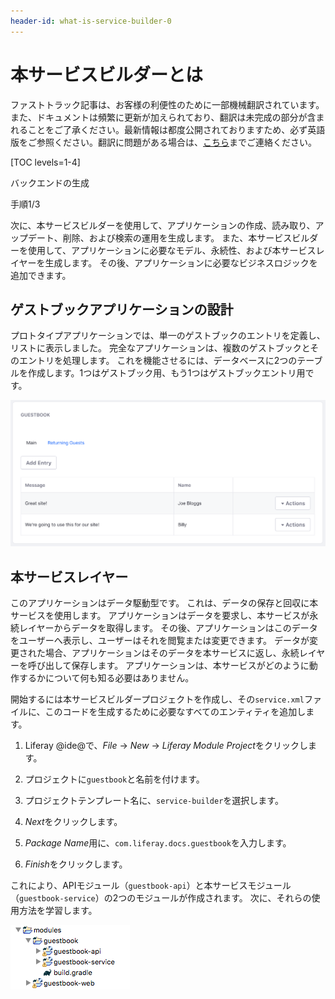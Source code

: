 ```yaml
---
header-id: what-is-service-builder-0
---
```


# 本サービスビルダーとは

<p class="alert alert-info"><span class="wysiwyg-color-blue120">ファストトラック記事は、お客様の利便性のために一部機械翻訳されています。また、ドキュメントは頻繁に更新が加えられており、翻訳は未完成の部分が含まれることをご了承ください。最新情報は都度公開されておりますため、必ず英語版をご参照ください。翻訳に問題がある場合は、<a href="mailto:support-content-jp@liferay.com">こちら</a>までご連絡ください。</span></p>

[TOC levels=1-4]

<div class="learn-path-step row">
    <p id="stepTitle">バックエンドの生成</p><p>手順1/3</p>
</div>

次に、本サービスビルダーを使用して、アプリケーションの作成、読み取り、アップデート、削除、および検索の運用を生成します。 また、本サービスビルダーを使用して、アプリケーションに必要なモデル、永続性、および本サービスレイヤーを生成します。 その後、アプリケーションに必要なビジネスロジックを追加できます。

## ゲストブックアプリケーションの設計

プロトタイプアプリケーションでは、単一のゲストブックのエントリを定義し、リストに表示しました。 完全なアプリケーションは、複数のゲストブックとそのエントリを処理します。 これを機能させるには、データベースに2つのテーブルを作成します。1つはゲストブック用、もう1つはゲストブックエントリ用です。

![図1：完了したら、ゲストブックは複数のゲストブックをサポートし、多くのLiferay機能を利用します。](../../../images/guestbook-final.png)

## 本サービスレイヤー

このアプリケーションはデータ駆動型です。 これは、データの保存と回収に本サービスを使用します。 アプリケーションはデータを要求し、本サービスが永続レイヤーからデータを取得します。 その後、アプリケーションはこのデータをユーザーへ表示し、ユーザーはそれを閲覧または変更できます。 データが変更された場合、アプリケーションはそのデータを本サービスに返し、永続レイヤーを呼び出して保存します。 アプリケーションは、本サービスがどのように動作するかについて何も知る必要はありません。

開始するには本サービスビルダープロジェクトを作成し、その`service.xml`ファイルに、このコードを生成するために必要なすべてのエンティティを追加します。

1.  Liferay @ide@で、*File* → *New* → *Liferay Module Project*をクリックします。

2.  プロジェクトに`guestbook`と名前を付けます。

3.  プロジェクトテンプレート名に、`service-builder`を選択します。

4.  *Next*をクリックします。

5.  *Package Name*用に、`com.liferay.docs.guestbook`を入力します。

6.  *Finish*をクリックします。

これにより、APIモジュール（`guestbook-api`）と本サービスモジュール（`guestbook-service`）の2つのモジュールが作成されます。 次に、それらの使用方法を学習します。

![図2：現在のプロジェクトの構造](../../../images/guestbook-service-project.png)
